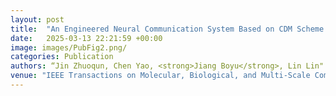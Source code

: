 ```yaml
---
layout: post
title:  "An Engineered Neural Communication System Based on CDM Scheme for the Internet of Bio-nano Things"
date:   2025-03-13 22:21:59 +00:00
image: images/PubFig2.png/
categories: Publication
authors: “Jin Zhuoqun, Chen Yao, <strong>Jiang Boyu</strong>, Lin Lin"
venue: "IEEE Transactions on Molecular, Biological, and Multi-Scale Communications (IF=2.4, JCR Q2)"
---
```

